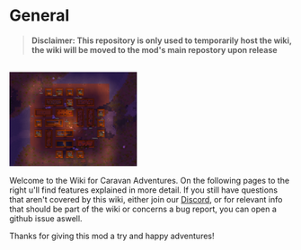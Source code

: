 # General

> **Disclaimer: This repository is only used to temporarily host the wiki, the wiki will be moved to the mod's main repostory upon release** 

<br> 

<img src="Images\Camp2.png" alt="drawing" width="45%"/>  

<br>  

Welcome to the Wiki for Caravan Adventures. On the following pages to the right u'll find features explained in more detail. If you still have questions that aren't covered by this wiki, either join our [Discord](https://discord.gg/xr8UqCe4), or for relevant info that should be part of the wiki or concerns a bug report, you can open a github issue aswell. 

Thanks for giving this mod a try and happy adventures!



